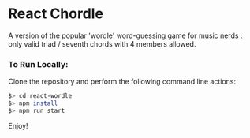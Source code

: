 # React Chordle

A version of the popular 'wordle' word-guessing game for music nerds : only valid triad / seventh chords with 4 members allowed.

### To Run Locally:

Clone the repository and perform the following command line actions:

```bash
$> cd react-wordle
$> npm install
$> npm run start
```

Enjoy!